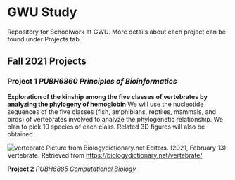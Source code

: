 # GWU Study
Repository for Schoolwork at GWU. More details about each project can be found under Projects tab.

## Fall 2021 Projects
### Project 1 _PUBH6860 Principles of Bioinformatics_
**Exploration of the kinship among the five classes of vertebrates by analyzing the phylogeny of hemoglobin**
We will use the nucleotide sequences of the five classes (fish, amphibians, reptiles, mammals, and birds) of vertebrates involved to analyze the phylogenetic relationship. We plan to pick 10 species of each class. Related 3D figures will also be obtained.

![vertebrate](https://user-images.githubusercontent.com/94587100/142547436-835167dd-2210-47bc-884b-c8029f935b7e.jpg)
Picture from Biologydictionary.net Editors. (2021, February 13). Vertebrate. Retrieved from https://biologydictionary.net/vertebrate/

**Project 2** _PUBH6885 Computational Biology_

